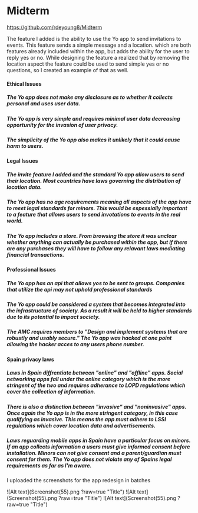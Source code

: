 # Midterm

https://github.com/rdeyoung8/Midterm

The feature I added is the ability to use the Yo app to send invitations to events. This feature sends a simple message and a location. which are both features already included within the app, but adds the ability for the user to reply yes or no. While designing the feature a realized that by removing the location aspect the feature could be used to send simple yes or no questions, so I created an example of that as well.

#### Ethical Issues
##### The Yo app does not make any disclosure as to whether it collects personal and uses user data.
##### The Yo app is very simple and requires minimal user data decreasing opportunity for the invasion of user privacy.
##### The simplicity of the Yo app also makes it unlikely that it could cause harm to users.

#### Legal Issues
##### The invite feature I added and the standard Yo app allow users to send their location. Most countries have laws governing the distribution of location data.
##### The Yo app has no age requirements meaning all aspects of the app have to meet legal standards for minors. This would be espessially important to a feature that allows users to send invotations to events in the real world.
##### The Yo app includes a store. From browsing the store it was unclear whether anything can actually be purchased within the app, but if there are any purchases they will have to follow any relavant laws mediating financial transactions.

#### Professional Issues
##### The Yo app has an api that allows yos to be sent to groups. Companies that utilize the api may not uphold professional standards
##### The Yo app could be considered a system that becomes integrated into the infrastructure of society. As a result it will be held to higher standards due to its potential to impact society.
##### The AMC requires members to "Design and implement systems that are robustly and usably secure." The Yo app was hacked at one point allowing the hacker acces to any users phone number.

#### Spain privacy laws
##### Laws in Spain diffrentiate between "online" and "offline" apps. Social networking apps fall under the online category which is the more stringent of the two and requires adherance to LOPD regulations which cover the collection of information.
##### There is also a distinction between "invasive" and "noninvasive" apps. Once again the Yo app is in the more stringent category, in this case qualifying as invasive. This means the app must adhere to LSSI regulations which cover location  data and advertisements.
##### Laws reguarding mobile apps in Spain have a particular focus on minors. If an app collects information a users must give informed consent before installation. Minors can not give consent and a parent/guardian must consent for them. The Yo app does not violate any of Spains legal requirements as far as I'm aware.

I uploaded the screenshots for the app redesign in batches

![Alt text](Screenshot(55).png ?raw=true "Title")
![Alt text](Screenshot(55).png ?raw=true "Title")
![Alt text](Screenshot(55).png ?raw=true "Title")

